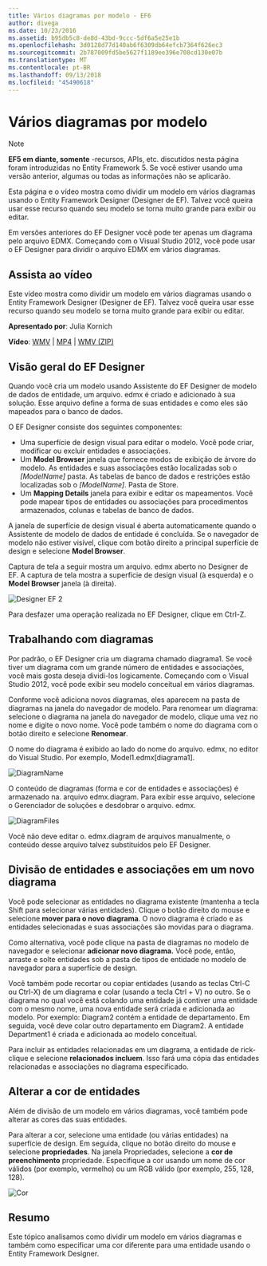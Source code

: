 ```yaml
---
title: Vários diagramas por modelo - EF6
author: divega
ms.date: 10/23/2016
ms.assetid: b95db5c8-de8d-43bd-9ccc-5df6a5e25e1b
ms.openlocfilehash: 3d0128d77d140ab6f6309db64efcb7364f626ec3
ms.sourcegitcommit: 2b787009fd5be5627f1189ee396e708cd130e07b
ms.translationtype: MT
ms.contentlocale: pt-BR
ms.lasthandoff: 09/13/2018
ms.locfileid: "45490618"
---
```

# <a name="multiple-diagrams-per-model"></a>Vários diagramas por modelo
> [!NOTE]
> **EF5 em diante, somente** -recursos, APIs, etc. discutidos nesta página foram introduzidas no Entity Framework 5. Se você estiver usando uma versão anterior, algumas ou todas as informações não se aplicarão.

Esta página e o vídeo mostra como dividir um modelo em vários diagramas usando o Entity Framework Designer (Designer de EF). Talvez você queira usar esse recurso quando seu modelo se torna muito grande para exibir ou editar.

Em versões anteriores do EF Designer você pode ter apenas um diagrama pelo arquivo EDMX. Começando com o Visual Studio 2012, você pode usar o EF Designer para dividir o arquivo EDMX em vários diagramas.

## <a name="watch-the-video"></a>Assista ao vídeo
Este vídeo mostra como dividir um modelo em vários diagramas usando o Entity Framework Designer (Designer de EF). Talvez você queira usar esse recurso quando seu modelo se torna muito grande para exibir ou editar.

**Apresentado por**: Julia Kornich

**Vídeo**: [WMV](http://download.microsoft.com/download/5/C/2/5C2B52AB-5532-426F-B078-1E253341B5FA/HDI-ITPro-MSDN-winvideo-multiplediagrams.wmv) | [MP4](http://download.microsoft.com/download/5/C/2/5C2B52AB-5532-426F-B078-1E253341B5FA/HDI-ITPro-MSDN-mp4video-multiplediagrams.m4v) | [WMV (ZIP)](http://download.microsoft.com/download/5/C/2/5C2B52AB-5532-426F-B078-1E253341B5FA/HDI-ITPro-MSDN-winvideo-multiplediagrams.zip)

## <a name="ef-designer-overview"></a>Visão geral do EF Designer

Quando você cria um modelo usando Assistente do EF Designer de modelo de dados de entidade, um arquivo. edmx é criado e adicionado à sua solução. Esse arquivo define a forma de suas entidades e como eles são mapeados para o banco de dados.

O EF Designer consiste dos seguintes componentes:

-   Uma superfície de design visual para editar o modelo. Você pode criar, modificar ou excluir entidades e associações.
-   Um **Model Browser** janela que fornece modos de exibição de árvore do modelo.  As entidades e suas associações estão localizadas sob o *\[ModelName\]* pasta. As tabelas de banco de dados e restrições estão localizadas sob o  *\[ModelName\]*. Pasta de Store.
-   Um **Mapping Details** janela para exibir e editar os mapeamentos. Você pode mapear tipos de entidades ou associações para procedimentos armazenados, colunas e tabelas de banco de dados. 

A janela de superfície de design visual é aberta automaticamente quando o Assistente de modelo de dados de entidade é concluída. Se o navegador de modelo não estiver visível, clique com botão direito a principal superfície de design e selecione **Model Browser**.

Captura de tela a seguir mostra um arquivo. edmx aberto no Designer de EF. A captura de tela mostra a superfície de design visual (à esquerda) e o **Model Browser** janela (à direita).

![Designer EF 2](~/ef6/media/efdesigner2.png)

Para desfazer uma operação realizada no EF Designer, clique em Ctrl-Z.

## <a name="working-with-diagrams"></a>Trabalhando com diagramas

Por padrão, o EF Designer cria um diagrama chamado diagrama1. Se você tiver um diagrama com um grande número de entidades e associações, você mais gosta deseja dividi-los logicamente. Começando com o Visual Studio 2012, você pode exibir seu modelo conceitual em vários diagramas.   

Conforme você adiciona novos diagramas, eles aparecem na pasta de diagramas na janela do navegador de modelo. Para renomear um diagrama: selecione o diagrama na janela do navegador de modelo, clique uma vez no nome e digite o novo nome.  Você pode também o nome do diagrama com o botão direito e selecione **Renomear**.

O nome do diagrama é exibido ao lado do nome do arquivo. edmx, no editor do Visual Studio. Por exemplo, Model1.edmx\[diagrama1\].

![DiagramName](~/ef6/media/diagramname.png)

O conteúdo de diagramas (forma e cor de entidades e associações) é armazenado na. arquivo edmx.diagram. Para exibir esse arquivo, selecione o Gerenciador de soluções e desdobrar o arquivo. edmx. 

![DiagramFiles](~/ef6/media/diagramfiles.png)

Você não deve editar o. edmx.diagram de arquivos manualmente, o conteúdo desse arquivo talvez substituídos pelo EF Designer.
 
## <a name="splitting-entities-and-associations-into-a-new-diagram"></a>Divisão de entidades e associações em um novo diagrama

Você pode selecionar as entidades no diagrama existente (mantenha a tecla Shift para selecionar várias entidades). Clique o botão direito do mouse e selecione **mover para o novo diagrama**. O novo diagrama é criado e as entidades selecionadas e suas associações são movidas para o diagrama.

Como alternativa, você pode clique na pasta de diagramas no modelo de navegador e selecionar **adicionar novo diagrama.** Você pode, então, arraste e solte entidades sob a pasta de tipos de entidade no modelo de navegador para a superfície de design.

Você também pode recortar ou copiar entidades (usando as teclas Ctrl-C ou Ctrl-X) de um diagrama e colar (usando a tecla Ctrl + V) no outro. Se o diagrama no qual você está colando uma entidade já contiver uma entidade com o mesmo nome, uma nova entidade será criada e adicionada ao modelo.  Por exemplo: Diagram2 contém a entidade de departamento. Em seguida, você deve colar outro departamento em Diagram2. A entidade Department1 é criada e adicionada ao modelo conceitual.   

Para incluir as entidades relacionadas em um diagrama, a entidade de rick-clique e selecione **relacionados incluem**. Isso fará uma cópia das entidades relacionadas e associações no diagrama especificado.

## <a name="changing-the-color-of-entities"></a>Alterar a cor de entidades

Além de divisão de um modelo em vários diagramas, você também pode alterar as cores das suas entidades.

Para alterar a cor, selecione uma entidade (ou várias entidades) na superfície de design. Em seguida, clique no botão direito do mouse e selecione **propriedades**. Na janela Propriedades, selecione a **cor de preenchimento** propriedade. Especifique a cor usando um nome de cor válidos (por exemplo, vermelho) ou um RGB válido (por exemplo, 255, 128, 128). 

![Cor](~/ef6/media/color.png)

## <a name="summary"></a>Resumo

Este tópico analisamos como dividir um modelo em vários diagramas e também como especificar uma cor diferente para uma entidade usando o Entity Framework Designer. 
